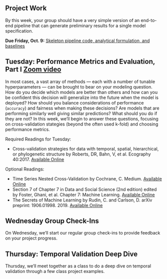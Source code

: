 ## Project Work
By this week, your group should have a very simple version of an end-to-end pipeline that can generate
preliminary results for a single model specification.

**Due Friday, Oct. 9:** [Skeleton pipeline code, analytical formulation, and baselines](https://canvas.cmu.edu/courses/18465/assignments/297595)

## Tuesday: Performance Metrics and Evaluation, Part I [Zoom video](https://cmu.zoom.us/rec/play/SnGljUp1WBKvDXbaiOOeVFxHmYpj2-CYxH0eZVIQmyJd73VBTAVyfI8HSES8qHMoF5K7k5gsS2O7b5Sj.9rgpGOFjOwyRLLD)
In most cases, a vast array of methods — each with a number of tunable hyperparameters —
can be brought to bear on your modeling question. How do you decide which models are better than others and how can you be confident this decision will generalize  into the future when the model is deployed? How should you balance considerations of performance (``accuracy``) and
fairness when making these decisions? Are models that are performing similarly well giving
similar predictions? What should you do if they are not? In this week, we’ll begin to answer
these questions, focusing on cross-validation stategies (beyond the often used k-fold) and choosing performance metrics.

Required Readings for Tuesday:

- Cross-validation strategies for data with temporal, spatial, hierarchical, or phylogenetic
structure by Roberts, DR, Bahn, V, et al. Ecography 40:2017. [Available Online](https://onlinelibrary.wiley.com/doi/pdf/10.1111/ecog.02881)

Optional Readings:

- Time Series Nested Cross-Validation by Cochrane, C. Medium. [Available Online](https://towardsdatascience.com/time-series-nested-cross-validation-76adba623eb9)
- Section 7 of Chapter 7 in Data and Social Science (2nd edition) edited by Foster, Ghani, et al. Chapter 7: Machine Learning. [Available Online](https://textbook.coleridgeinitiative.org/chap-ml.html)
- The Secrets of Machine Learning by Rudin, C. and Carlson, D. arXiv preprint: 1906.01998. 2019. [Available Online](https://arxiv.org/abs/1906.01998)


## Wednesday Group Check-Ins
On Wednesday, we’ll start our regular group check-ins to provide feedback on your project progress.

## Thursday: Temporal Validation Deep Dive
Thursday, we’ll meet together as a class to do a deep dive on temporal validation through a few class project examples.

